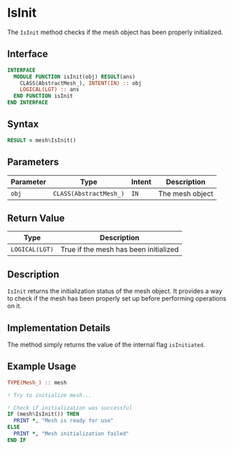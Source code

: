 # IsInit

The `IsInit` method checks if the mesh object has been properly initialized.

## Interface

```fortran
INTERFACE
  MODULE FUNCTION isInit(obj) RESULT(ans)
    CLASS(AbstractMesh_), INTENT(IN) :: obj
    LOGICAL(LGT) :: ans
  END FUNCTION isInit
END INTERFACE
```

## Syntax

```fortran
RESULT = mesh%IsInit()
```

## Parameters

| Parameter | Type                   | Intent | Description     |
| --------- | ---------------------- | ------ | --------------- |
| `obj`     | `CLASS(AbstractMesh_)` | `IN`   | The mesh object |

## Return Value

| Type           | Description                           |
| -------------- | ------------------------------------- |
| `LOGICAL(LGT)` | True if the mesh has been initialized |

## Description

`IsInit` returns the initialization status of the mesh object. It provides a way to check if the mesh has been properly set up before performing operations on it.

## Implementation Details

The method simply returns the value of the internal flag `isInitiated`.

## Example Usage

```fortran
TYPE(Mesh_) :: mesh

! Try to initialize mesh...

! Check if initialization was successful
IF (mesh%IsInit()) THEN
  PRINT *, "Mesh is ready for use"
ELSE
  PRINT *, "Mesh initialization failed"
END IF
```
